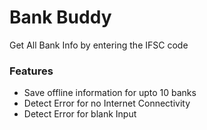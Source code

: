 # Bank Buddy

Get All Bank Info by entering the IFSC code

### Features

- Save offline information for upto 10 banks 
- Detect Error for no Internet Connectivity
- Detect Error for blank Input
